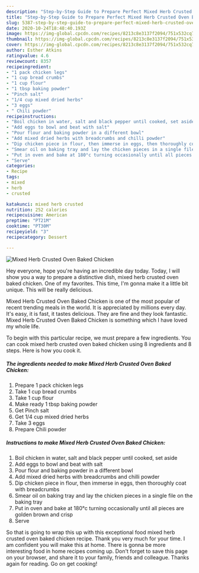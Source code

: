 ```yaml
---
description: "Step-by-Step Guide to Prepare Perfect Mixed Herb Crusted Oven Baked Chicken"
title: "Step-by-Step Guide to Prepare Perfect Mixed Herb Crusted Oven Baked Chicken"
slug: 5387-step-by-step-guide-to-prepare-perfect-mixed-herb-crusted-oven-baked-chicken
date: 2020-10-24T18:48:40.193Z
image: https://img-global.cpcdn.com/recipes/8213c8e3137f2094/751x532cq70/mixed-herb-crusted-oven-baked-chicken-recipe-main-photo.jpg
thumbnail: https://img-global.cpcdn.com/recipes/8213c8e3137f2094/751x532cq70/mixed-herb-crusted-oven-baked-chicken-recipe-main-photo.jpg
cover: https://img-global.cpcdn.com/recipes/8213c8e3137f2094/751x532cq70/mixed-herb-crusted-oven-baked-chicken-recipe-main-photo.jpg
author: Esther Atkins
ratingvalue: 4.6
reviewcount: 8357
recipeingredient:
- "1 pack chicken legs"
- "1 cup bread crumbs"
- "1 cup flour"
- "1 tbsp baking powder"
- "Pinch salt"
- "1/4 cup mixed dried herbs"
- "3 eggs"
- " Chili powder"
recipeinstructions:
- "Boil chicken in water, salt and black pepper until cooked, set aside"
- "Add eggs to bowl and beat with salt"
- "Pour flour and baking powder in a different bowl"
- "Add mixed dried herbs with breadcrumbs and chilli powder"
- "Dip chicken piece in flour, then immerse in eggs, then thoroughly coat with breadcrumbs"
- "Smear oil on baking tray and lay the chicken pieces in a single file on the baking tray"
- "Put in oven and bake at 180°c turning occasionally until all pieces are golden brown and crisp"
- "Serve"
categories:
- Recipe
tags:
- mixed
- herb
- crusted

katakunci: mixed herb crusted 
nutrition: 252 calories
recipecuisine: American
preptime: "PT21M"
cooktime: "PT30M"
recipeyield: "3"
recipecategory: Dessert

---
```



![Mixed Herb Crusted Oven Baked Chicken](https://img-global.cpcdn.com/recipes/8213c8e3137f2094/751x532cq70/mixed-herb-crusted-oven-baked-chicken-recipe-main-photo.jpg)

Hey everyone, hope you're having an incredible day today. Today, I will show you a way to prepare a distinctive dish, mixed herb crusted oven baked chicken. One of my favorites. This time, I'm gonna make it a little bit unique. This will be really delicious.



Mixed Herb Crusted Oven Baked Chicken is one of the most popular of recent trending meals in the world. It is appreciated by millions every day. It's easy, it is fast, it tastes delicious. They are fine and they look fantastic. Mixed Herb Crusted Oven Baked Chicken is something which I have loved my whole life.


To begin with this particular recipe, we must prepare a few ingredients. You can cook mixed herb crusted oven baked chicken using 8 ingredients and 8 steps. Here is how you cook it.

<!--inarticleads1-->

##### The ingredients needed to make Mixed Herb Crusted Oven Baked Chicken:

1. Prepare 1 pack chicken legs
1. Take 1 cup bread crumbs
1. Take 1 cup flour
1. Make ready 1 tbsp baking powder
1. Get Pinch salt
1. Get 1/4 cup mixed dried herbs
1. Take 3 eggs
1. Prepare  Chili powder




<!--inarticleads2-->

##### Instructions to make Mixed Herb Crusted Oven Baked Chicken:

1. Boil chicken in water, salt and black pepper until cooked, set aside
1. Add eggs to bowl and beat with salt
1. Pour flour and baking powder in a different bowl
1. Add mixed dried herbs with breadcrumbs and chilli powder
1. Dip chicken piece in flour, then immerse in eggs, then thoroughly coat with breadcrumbs
1. Smear oil on baking tray and lay the chicken pieces in a single file on the baking tray
1. Put in oven and bake at 180°c turning occasionally until all pieces are golden brown and crisp
1. Serve




So that is going to wrap this up with this exceptional food mixed herb crusted oven baked chicken recipe. Thank you very much for your time. I am confident you will make this at home. There is gonna be more interesting food in home recipes coming up. Don't forget to save this page on your browser, and share it to your family, friends and colleague. Thanks again for reading. Go on get cooking!
